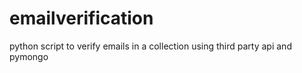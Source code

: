 # emailverification
python script to verify emails in a collection using third party api and pymongo
